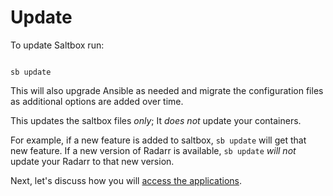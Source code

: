# Update

To update Saltbox run:

``` shell

sb update

```

This will also upgrade Ansible as needed and migrate the configuration files as additional options are added over time.

This updates the saltbox files *only*;  It *does not* update your containers.

For example, if a new feature is added to saltbox, `sb update` will get that new feature.  If a new version of Radarr is available, `sb update` *will not* update your Radarr to that new version.

Next, let's discuss how you will [access the applications](accessing_apps.md).
